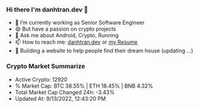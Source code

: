 ### Hi there I'm danhtran.dev 👋

- 🔭 I’m currently working as Senior Software Engineer
- 😄 But have a passion on crypto projects
- 💬 Ask me about Android, Crypto, Running 
- 📫 How to reach me: <a href="https://danhtran.dev" target="_blank">danhtran.dev</a> or <a href="Developer-Resume.pdf" target="_blank">my Resume</a>
- 🌱 Building a website to help people find their dream house (updating ...)

### Crypto Market Summarize
- Active Crypto: 12920
- % Market Cap: BTC 38.55% | ETH 18.45% | BNB 4.32%
- Total Market Cap Changed 24h: -3.43%
- Updated At: 9/13/2022, 12:43:20 PM
